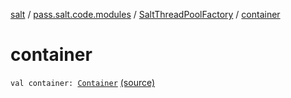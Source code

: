 [salt](../../index.md) / [pass.salt.code.modules](../index.md) / [SaltThreadPoolFactory](index.md) / [container](./container.md)

# container

`val container: `[`Container`](../../pass.salt.code.container/-container/index.md) [(source)](https://github.com/kurbaniec-tgm/salt/tree/master/code/modules/SaltThreadPool.kt#L15)